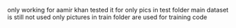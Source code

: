 only working for aamir khan
tested it for only pics in test folder
main dataset is still not used
only pictures in train folder are used for training code
